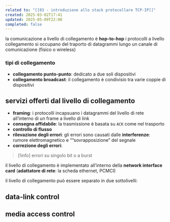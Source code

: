 ```yaml
---
related to: "[[03 - introduzione allo stack protocollare TCP-IP]]"
created: 2025-03-02T17:41
updated: 2025-05-09T22:08
completed: false
---
```

la comunicazione a livello di collegamento è **hop-to-hop**
i protocolli a livello collegamento si occupano del traporto di datagrammi lungo un canale di comunicazione (fisico o wireless)
### tipi di collegamento
- **collegamento punto-punto**: dedicato a due soli dispositivi
- **collegamento broadcast**: il collegamento è condivisio tra varie coppie di dispositivi
## servizi offerti dal livello di collegamento
- **framing**: i protocolli incapsuano i datagrammi del livello di rete all’interno di un frame a livello di link
- **consegna affidabile**: la trasmissione è basata su `ACK` come nel trasporto
- **controllo di flusso**
- **rilevazione degli errori**: gli errori sono causati dalle **interferenze**: rumore elettromagnetico e ““sovrapposizione” del segnale
- **correzione degli errori**:

>[!info] errori su singolo bit o a burst

il livello di collegamento è implementato all’interno della **network interface card** (**adattatore di rete**: la scheda ethernet, PCMCI)

il livello di collegamento può essere separato in due sottolivelli:
## data-link control
## media access control